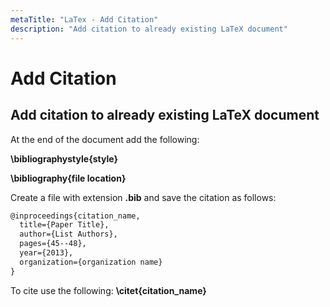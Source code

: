 ```yaml
---
metaTitle: "LaTex - Add Citation"
description: "Add citation to already existing LaTeX document"
---
```


# Add Citation




## Add citation to already existing LaTeX document


At the end of the document add the following:

**\bibliographystyle{**style**}**

**\bibliography{**file location**}**

Create a file with extension **.bib** and save the citation as follows:

```latex
@inproceedings{citation_name,
  title={Paper Title},
  author={List Authors},
  pages={45--48},
  year={2013},
  organization={organization name}
}

```

To cite use the following: **\citet{**citation_name**}**

